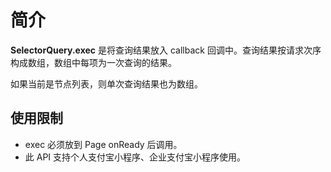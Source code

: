 
# 简介
**SelectorQuery.exec** 是将查询结果放入 callback 回调中。查询结果按请求次序构成数组，数组中每项为一次查询的结果。

如果当前是节点列表，则单次查询结果也为数组。

## 使用限制

- exec 必须放到 Page onReady 后调用。
- 此 API 支持个人支付宝小程序、企业支付宝小程序使用。
